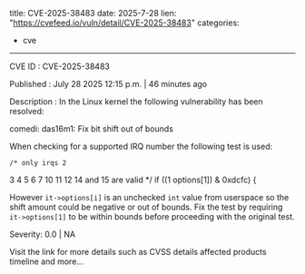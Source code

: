 
title: CVE-2025-38483
date: 2025-7-28
lien: "https://cvefeed.io/vuln/detail/CVE-2025-38483"
categories:
  - cve
---

CVE ID : CVE-2025-38483

Published :  July 28
2025
12:15 p.m. | 46 minutes ago

Description : In the Linux kernel
the following vulnerability has been resolved:

comedi: das16m1: Fix bit shift out of bounds

When checking for a supported IRQ number
the following test is used:

	/* only irqs 2
3
4
5
6
7
10
11
12
14
and 15 are valid */
	if ((1 options[1]) & 0xdcfc) {

However
`it->options[i]` is an unchecked `int` value from userspace
so
the shift amount could be negative or out of bounds.  Fix the test by
requiring `it->options[1]` to be within bounds before proceeding with
the original test.

Severity: 0.0 | NA

Visit the link for more details
such as CVSS details
affected products
timeline
and more...
